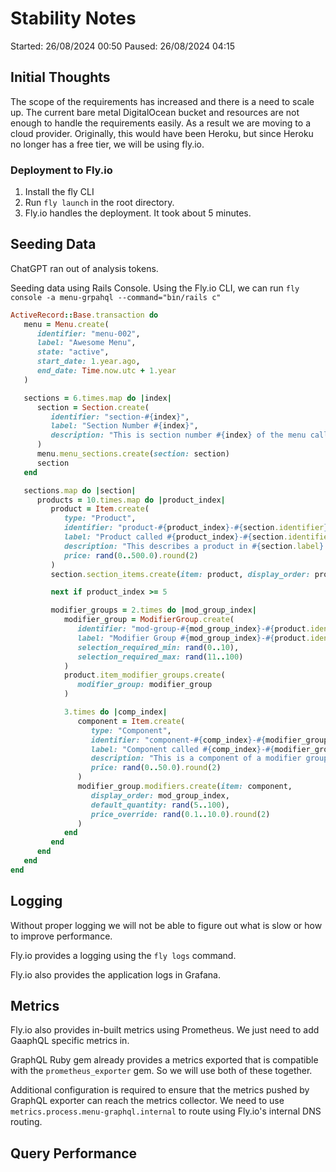 # Stability Notes

Started: 26/08/2024 00:50
Paused: 26/08/2024 04:15

## Initial Thoughts

The scope of the requirements has increased and there is a need to scale up.
The current bare metal DigitalOcean bucket and resources are not enough to
handle the requirements easily.
As a result we are moving to a cloud provider.
Originally, this would have been Heroku, but since Heroku no longer has a
free tier, we will be using fly.io.

### Deployment to Fly.io

1. Install the fly CLI
2. Run `fly launch` in the root directory.
3. Fly.io handles the deployment. It took about 5 minutes.

## Seeding Data

ChatGPT ran out of analysis tokens.

Seeding data using Rails Console.
Using the Fly.io CLI, we can run `fly console -a menu-grpahql --command="bin/rails c"`

```ruby
ActiveRecord::Base.transaction do
   menu = Menu.create(
      identifier: "menu-002",
      label: "Awesome Menu",
      state: "active",
      start_date: 1.year.ago,
      end_date: Time.now.utc + 1.year
   )

   sections = 6.times.map do |index|
      section = Section.create(
         identifier: "section-#{index}",
         label: "Section Number #{index}",
         description: "This is section number #{index} of the menu called #{menu.label}"
      )
      menu.menu_sections.create(section: section)
      section
   end

   sections.map do |section|
      products = 10.times.map do |product_index|
         product = Item.create(
            type: "Product",
            identifier: "product-#{product_index}-#{section.identifier}",
            label: "Product called #{product_index}-#{section.identifier}",
            description: "This describes a product in #{section.label}.",
            price: rand(0..500.0).round(2)
         )
         section.section_items.create(item: product, display_order: product_index)

         next if product_index >= 5

         modifier_groups = 2.times do |mod_group_index|
            modifier_group = ModifierGroup.create(
               identifier: "mod-group-#{mod_group_index}-#{product.identifier}",
               label: "Modifier Group #{mod_group_index}-#{product.identifier}",
               selection_required_min: rand(0..10),
               selection_required_max: rand(11..100)
            )
            product.item_modifier_groups.create(
               modifier_group: modifier_group
            )

            3.times do |comp_index|
               component = Item.create(
                  type: "Component",
                  identifier: "component-#{comp_index}-#{modifier_group.identifier}",
                  label: "Component called #{comp_index}-#{modifier_group.identifier}",
                  description: "This is a component of a modifier group: #{modifier_group.identifier}",
                  price: rand(0..50.0).round(2)
               )
               modifier_group.modifiers.create(item: component,
                  display_order: mod_group_index,
                  default_quantity: rand(5..100),
                  price_override: rand(0.1..10.0).round(2)
               )
            end
         end
      end
   end
end
```

## Logging

Without proper logging we will not be able to figure out what is slow
or how to improve performance.

Fly.io provides a logging using the `fly logs` command.

Fly.io also provides the application logs in Grafana.

## Metrics

Fly.io also provides in-built metrics using Prometheus.
We just need to add GaaphQL specific metrics in.

GraphQL Ruby gem already provides a metrics exported that
is compatible with the `prometheus_exporter` gem.
So we will use both of these together.

Additional configuration is required to ensure that the metrics
pushed by GraphQL exporter can reach the metrics collector.
We need to use `metrics.process.menu-graphql.internal` to route using Fly.io's
internal DNS routing.

## Query Performance


